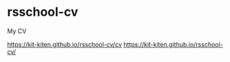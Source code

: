 # rsschool-cv
My CV

https://kit-kiten.github.io/rsschool-cv/cv
https://kit-kiten.github.io/rsschool-cv/